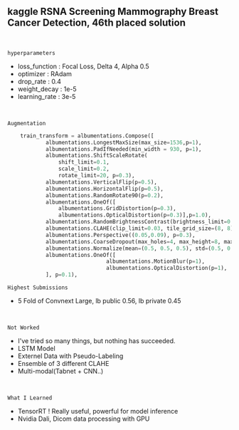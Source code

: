 ## kaggle RSNA Screening Mammography Breast Cancer Detection, 46th placed solution



</br>

`hyperparameters`

* loss_function : Focal Loss, Delta 4, Alpha 0.5</br>
* optimizer : RAdam </br>
* drop_rate : 0.4 </br>
* weight_decay : 1e-5 </br>
* learning_rate : 3e-5</br>
</br>

`Augmentation`
```python
    train_transform = albumentations.Compose([
            albumentations.LongestMaxSize(max_size=1536,p=1),
            albumentations.PadIfNeeded(min_width = 930, p=1),
            albumentations.ShiftScaleRotate(     
                shift_limit=0.1,
                scale_limit=0.2,
                rotate_limit=20, p=0.3),
            albumentations.VerticalFlip(p=0.5),
            albumentations.HorizontalFlip(p=0.5),
            albumentations.RandomRotate90(p=0.2),
            albumentations.OneOf([
                albumentations.GridDistortion(p=0.3),
                albumentations.OpticalDistortion(p=0.3)],p=1.0),          
            albumentations.RandomBrightnessContrast(brightness_limit=0.03, contrast_limit = 0.03, p=0.2),
            albumentations.CLAHE(clip_limit=0.03, tile_grid_size=(8, 8), p=0.2),
            albumentations.Perspective((0.05,0.09), p=0.3),
            albumentations.CoarseDropout(max_holes=4, max_height=8, max_width=8, fill_value=0, always_apply=False, p=0.3),
            albumentations.Normalize(mean=(0.5, 0.5, 0.5), std=(0.5, 0.5, 0.5), p=1.0),
            albumentations.OneOf([
                               albumentations.MotionBlur(p=1),
                               albumentations.OpticalDistortion(p=1),            
            ], p=0.1),  
```

`Highest Submissions`
* 5 Fold of Convnext Large, lb public 0.56, lb private 0.45 
</br>

`Not Worked`
* I've tried so many things, but nothing has succeeded.
* LSTM Model
* Externel Data with Pseudo-Labeling
* Ensemble of 3 different CLAHE
* Multi-modal(Tabnet + CNN..)
</br>

`What I Learned`
* TensorRT ! Really useful, powerful for model inference
* Nvidia Dali, Dicom data processing with GPU

</br>
